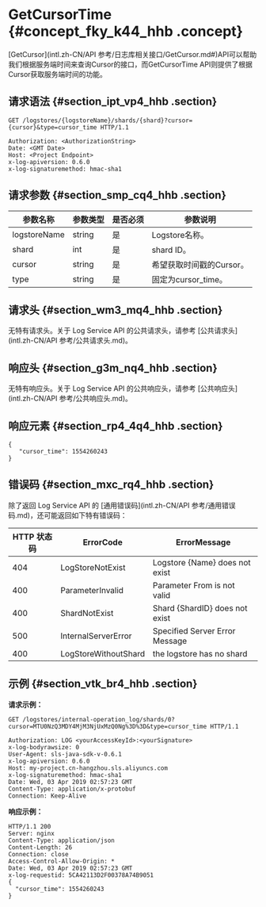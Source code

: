 # GetCursorTime {#concept_fky_k44_hhb .concept}

[GetCursor](intl.zh-CN/API 参考/日志库相关接口/GetCursor.md#)API可以帮助我们根据服务端时间来查询Cursor的接口，而GetCursorTime API则提供了根据Cursor获取服务端时间的功能。

## 请求语法 {#section_ipt_vp4_hhb .section}

```
GET /logstores/{logstoreName}/shards/{shard}?cursor={cursor}&type=cursor_time HTTP/1.1 

Authorization: <AuthorizationString>
Date: <GMT Date> 
Host: <Project Endpoint> 
x-log-apiversion: 0.6.0 
x-log-signaturemethod: hmac-sha1
```

## 请求参数 {#section_smp_cq4_hhb .section}

|参数名称|参数类型|是否必须|参数说明|
|----|----|----|----|
|logstoreName|string|是|Logstore名称。|
|shard|int|是|shard ID。|
|cursor|string|是|希望获取时间戳的Cursor。|
|type|string|是|固定为cursor\_time。|

## 请求头 {#section_wm3_mq4_hhb .section}

无特有请求头。关于 Log Service API 的公共请求头，请参考 [公共请求头](intl.zh-CN/API 参考/公共请求头.md)。

## 响应头 {#section_g3m_nq4_hhb .section}

无特有响应头。关于 Log Service API 的公共响应头，请参考 [公共响应头](intl.zh-CN/API 参考/公共响应头.md)。

## 响应元素 {#section_rp4_4q4_hhb .section}

```
{ 
   "cursor_time": 1554260243 
}
```

## 错误码 {#section_mxc_rq4_hhb .section}

除了返回 Log Service API 的 [通用错误码](intl.zh-CN/API 参考/通用错误码.md)，还可能返回如下特有错误码：

|HTTP 状态码|ErrorCode|ErrorMessage|
|--------|---------|------------|
|404|LogStoreNotExist|Logstore \{Name\} does not exist|
|400|ParameterInvalid|Parameter From is not valid|
|400|ShardNotExist|Shard \{ShardID\} does not exist|
|500|InternalServerError|Specified Server Error Message|
|400|LogStoreWithoutShard|the logstore has no shard|

## 示例 {#section_vtk_br4_hhb .section}

**请求示例：**

```
GET /logstores/internal-operation_log/shards/0?cursor=MTU0NzQ3MDY4MjM3NjUxMzQ0Ng%3D%3D&type=cursor_time HTTP/1.1 

Authorization: LOG <yourAccessKeyId>:<yourSignature> 
x-log-bodyrawsize: 0 
User-Agent: sls-java-sdk-v-0.6.1 
x-log-apiversion: 0.6.0 
Host: my-project.cn-hangzhou.sls.aliyuncs.com 
x-log-signaturemethod: hmac-sha1 
Date: Wed, 03 Apr 2019 02:57:23 GMT 
Content-Type: application/x-protobuf 
Connection: Keep-Alive
```

**响应示例：**

```
HTTP/1.1 200 
Server: nginx 
Content-Type: application/json 
Content-Length: 26 
Connection: close 
Access-Control-Allow-Origin: * 
Date: Wed, 03 Apr 2019 02:57:23 GMT 
x-log-requestid: 5CA42113D2F00378A74B9051 
{ 
  "cursor_time": 1554260243 
}
```

